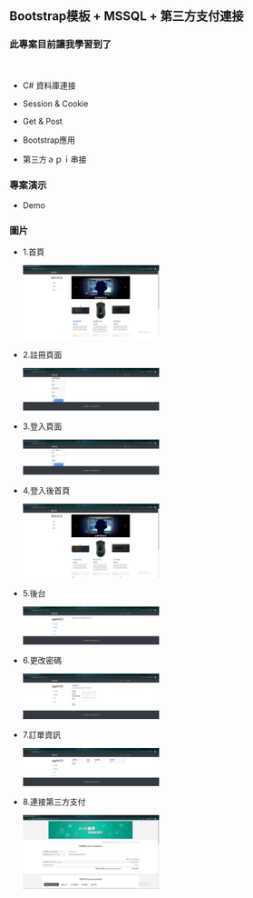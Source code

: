 ## Bootstrap模板 + MSSQL + 第三方支付連接

### 此專案目前讓我學習到了
　
 * C# 資料庫連接

 * Session & Cookie 

 * Get & Post

 * Bootstrap應用

 * 第三方ａｐｉ串接







### 專案演示 

  * Demo


### 圖片

   * 1.首頁
     
     <img src="https://github.com/z83520/TestWeb/blob/main/jpg/%E9%A6%96%E9%A0%81.jpg" width="50%">
     
     
   * 2.註冊頁面
     
     <img src="https://github.com/z83520/TestWeb/blob/main/jpg/%E8%A8%BB%E5%86%8A.jpg" width="50%">
     
     
   * 3.登入頁面 
   
     <img src="https://github.com/z83520/TestWeb/blob/main/jpg/%E7%99%BB%E5%85%A5.jpg" width="50%">
     
     
   * 4.登入後首頁 
   
     <img src="https://github.com/z83520/TestWeb/blob/main/jpg/%E7%99%BB%E5%85%A5%E5%BE%8C%E9%A6%96%E9%A0%81.jpg" width="50%"> 
     
     
   * 5.後台 
   
     <img src="https://github.com/z83520/TestWeb/blob/main/jpg/%E5%BE%8C%E8%87%BA.jpg" width="50%">
     
     
   * 6.更改密碼 
   
     <img src="https://github.com/z83520/TestWeb/blob/main/jpg/%E5%AF%86%E7%A2%BC%E4%BF%AE%E6%94%B9.jpg" width="50%">
     
     
   * 7.訂單資訊 
   
     <img src="https://github.com/z83520/TestWeb/blob/main/jpg/%E8%A8%82%E5%96%AE.jpg" width="50%">
     
     
   * 8.連接第三方支付 
   
     <img src="https://github.com/z83520/TestWeb/blob/main/jpg/%E7%B6%A0%E7%95%8C.jpg" width="50%">
     
     

